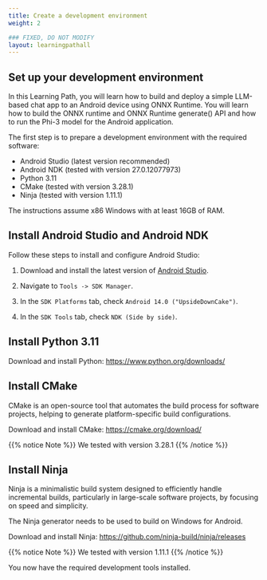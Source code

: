 ```yaml
---
title: Create a development environment
weight: 2

### FIXED, DO NOT MODIFY
layout: learningpathall
---
```


## Set up your development environment

In this Learning Path, you will learn how to build and deploy a simple LLM-based chat app to an Android device using ONNX Runtime. You will learn how to build the ONNX runtime and ONNX Runtime generate() API and how to run the Phi-3 model for the Android application.

The first step is to prepare a development environment with the required software:

- Android Studio (latest version recommended)
- Android NDK (tested with version 27.0.12077973)
- Python 3.11
- CMake (tested with version 3.28.1)
- Ninja (tested with version 1.11.1)

The instructions assume x86 Windows with at least 16GB of RAM.

## Install Android Studio and Android NDK

Follow these steps to install and configure Android Studio:

1. Download and install the latest version of [Android Studio](https://developer.android.com/studio/). 

2. Navigate to `Tools -> SDK Manager`.

3. In the `SDK Platforms` tab, check `Android 14.0 ("UpsideDownCake")`.

4. In the `SDK Tools` tab, check `NDK (Side by side)`.

## Install Python 3.11

Download and install Python: https://www.python.org/downloads/

## Install CMake

CMake is an open-source tool that automates the build process for software projects, helping to generate platform-specific build configurations.

Download and install CMake: https://cmake.org/download/

{{% notice Note %}}
We tested with version 3.28.1
{{% /notice %}}

## Install Ninja

Ninja is a minimalistic build system designed to efficiently handle incremental builds, particularly in large-scale software projects, by focusing on speed and simplicity.

The Ninja generator needs to be used to build on Windows for Android.

Download and install Ninja: https://github.com/ninja-build/ninja/releases

{{% notice Note %}}
We tested with version 1.11.1
{{% /notice %}}

You now have the required development tools installed.
